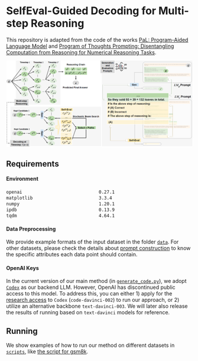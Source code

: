 # SelfEval-Guided Decoding for Multi-step Reasoning

This repository is adapted from the code of the works [PaL: Program-Aided Language Model](https://github.com/reasoning-machines/pal) and [Program of Thoughts Prompting: Disentangling Computation from Reasoning for Numerical Reasoning Tasks](https://github.com/wenhuchen/Program-of-Thoughts). 

![Model Framework](analysis/framework-prompt.png)

## Requirements

#### Environment

```
openai                             0.27.1
matplotlib                         3.3.4
numpy                              1.20.1
ipdb                               0.13.9
tqdm                               4.64.1
```

#### Data Preprocessing

We provide example formats of the input dataset in the folder [`data`](data).
For other datasets, please check the details about [prompt construction](src/utils/prompt.py) to know the specific attributes each data point should contain.

#### OpenAI Keys

In the current version of our main method (in [`generate_code.py`](src/generate_code.py)), we adopt [`Codex`](https://openai.com/blog/openai-codex) as our backend LLM.
However, OpenAI has discontinued public access to this model.
To address this, you can either 1) apply for the [research access](https://openai.com/form/researcher-access-program) to `Codex` (`code-davinci-002`) to run our approach, or 2) utilize an alternative backbone `text-davinci-003`.
We will later also release the results of running based on `text-davinci` models for reference.


## Running

We show examples of how to run our method on different datasets in [`scripts`](scripts), like [the script for gsm8k](scripts/run_generation_gsm8k.sh).




